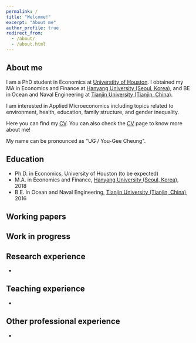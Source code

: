 ```yaml
---
permalink: /
title: "Welcome!"
excerpt: "About me"
author_profile: true
redirect_from:
  - /about/
  - /about.html
---
```


## About me

I am a PhD student in Economics at [Universtity of Houston](https://www.uh.edu/class/economics/). I obtained my MA in Economics and Finance at [Hanyang University (Seoul, Korea)](https://site.hanyang.ac.kr/web/econeng/home), and BE in Ocean and Naval Engineering at [Tianjin University (Tianjin, China)](http://www.tju.edu.cn/english/index.htm).

I am interested in Applied Microeconomics including topics related to environment, health, education, family structure, and gender inequality. 

Here you can find my <a href="/files/YujieZhang_CV.pdf">CV</a>. You can also check the [CV](https://yujiezhangecon.github.io/cv/) page to know more about me! 

My name can be pronounced as "UG / You-Gee Cheung". 

## Education

* Ph.D. in Economics, University of Houston (to be expected) 
* M.A. in Economics and Finance, [Hanyang University (Seoul, Korea)](https://site.hanyang.ac.kr/web/econeng/home), 2018 
* B.E. in Ocean and Naval Engineering, [Tianjin University (Tianjin, China)](http://www.tju.edu.cn/english/index.htm), 2016

## Working papers 

## Work in progress

## Research experience

* 

## Teaching experience

* 

## Other professional experience

* 
